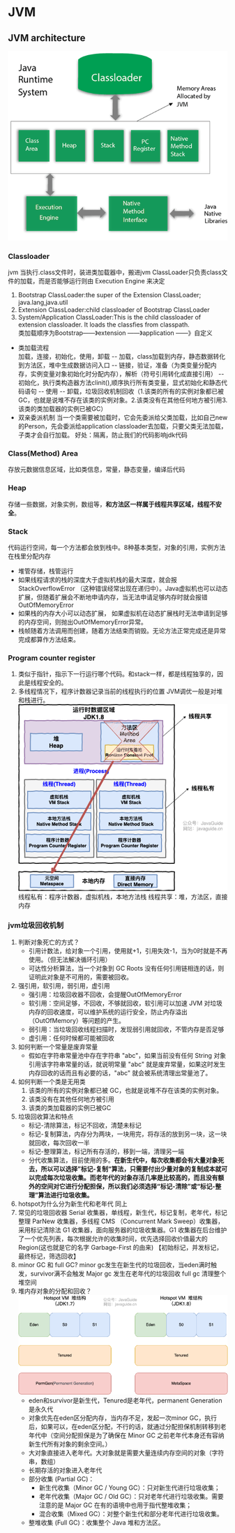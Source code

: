 # JVM
## JVM architecture
![jvm](./pics/jvm/jvm-architecture.png)
### Classloader
jvm 当执行.class文件时，装进类加载器中，搬进jvm
ClassLoader只负责class文件的加载，而是否能够运行则由 Execution Engine 来决定
1. Bootstrap ClassLoader:the super of the Extension ClassLoader; java.lang,java.util
2. Extension ClassLoader:child classloader of Bootstrap ClassLoader
3. System/Application ClassLoader:This is the child classloader of extension classloader. It loads the classfies from classpath.   
类加载顺序为Bootstrap——》extension ——》application ——》自定义
- 类加载流程       
  加载，连接，初始化，使用，卸载
    -- 加载，class加载到内存，静态数据转化到方法区，堆中生成数据访问入口
    -- 链接，验证，准备（为类变量分配内存，实例变量对象初始化时分配内存），解析（符号引用转化成直接引用）
    -- 初始化，执行类构造器方法clinit(),顺序执行所有类变量，显式初始化和静态代码语句
    -- 使用
    -- 卸载，垃圾回收机制回收（1.该类的所有的实例对象都已被 GC，也就是说堆不存在该类的实例对象。2.该类没有在其他任何地方被引用3.该类的类加载器的实例已被GC）
- 双亲委派机制
  当一个类需要被加载时，它会先委派给父类加载，比如自己new的Person，先会委派给application classloader去加载，只要父类无法加载，子类才会自行加载。
  好处：隔离，防止我们的代码影响jdk代码
### Class(Method) Area
存放元数据信息区域，比如类信息，常量，静态变量，编译后代码
### Heap
存储一些数据，对象实例，数组等，**和方法区一样属于线程共享区域，线程不安全**。
### Stack
代码运行空间，每一个方法都会放到栈中。8种基本类型，对象的引用，实例方法在栈里分配内存
- 堆管存储，栈管运行
- 如果线程请求的栈的深度大于虚拟机栈的最大深度，就会报 StackOverflowError （这种错误经常出现在递归中）。Java虚拟机也可以动态扩展，但随着扩展会不断地申请内存，当无法申请足够内存时就会报错 OutOfMemoryError
- 如果栈的内存大小可以动态扩展， 如果虚拟机在动态扩展栈时无法申请到足够的内存空间，则抛出OutOfMemoryError异常。
- 栈帧随着方法调用而创建，随着方法结束而销毁。无论方法正常完成还是异常完成都算作方法结束。
### Program counter register
1. 类似于指针，指示下一行运行哪个代码。和stack一样，都是线程独享的，因此是线程安全的。
2. 多线程情况下，程序计数器记录当前的线程执行的位置
JVM调优一般是对堆和栈进行。
![jvm](./pics/jvm/%E8%BF%90%E8%A1%8C%E6%97%B6%E6%95%B0%E6%8D%AE%E5%86%85%E5%AD%98%E5%8C%BA%E5%9F%9F.png)
线程私有：程序计数器，虚拟机栈，本地方法栈
线程共享：堆，方法区，直接内存
### jvm垃圾回收机制
1. 判断对象死亡的方式？
   - 引用计数法，给对象一个引用，使用就+1，引用失效-1，当为0时就是不再使用。（但无法解决循环引用）
   - 可达性分析算法，当一个对象到 GC Roots 没有任何引用链相连的话，则证明此对象是不可用的，需要被回收。
2. 强引用，软引用，弱引用，虚引用
   - 强引用：垃圾回收器不回收，会提醒OutOfMemoryError 
   - 软引用：空间足够，不回收，不够就回收，软引用可以加速 JVM 对垃圾内存的回收速度，可以维护系统的运行安全，防止内存溢出（OutOfMemory）等问题的产生。
   - 弱引用：当垃圾回收线程扫描时，发现弱引用就回收，不管内存是否足够
   - 虚引用：任何时候都可能被回收
3. 如何判断一个常量是废弃常量
   -  假如在字符串常量池中存在字符串 "abc"，如果当前没有任何 String 对象引用该字符串常量的话，就说明常量 "abc" 就是废弃常量，如果这时发生内存回收的话而且有必要的话，"abc" 就会被系统清理出常量池了。
4. 如何判断一个类是无用类
   1. 该类的所有的实例对象都已被 GC，也就是说堆不存在该类的实例对象。
   2. 该类没有在其他任何地方被引用
   3. 该类的类加载器的实例已被GC
5. 垃圾回收算法和特点
   - 标记-清除算法，标记不回收，清楚未标记
   - 标记-复制算法，内存分为两块，一块用完，将存活的放到另一块，这一块就回收，每次回收一半
   - 标记-整理算法，标记所有存活的，移到一端，清理另一端
   - 分代收集算法，目前使用的多。**在新生代中，每次收集都会有大量对象死去，所以可以选择”标记-复制“算法，只需要付出少量对象的复制成本就可以完成每次垃圾收集。而老年代的对象存活几率是比较高的，而且没有额外的空间对它进行分配担保，所以我们必须选择“标记-清除”或“标记-整理”算法进行垃圾收集。**
6. hotspot为什么分为新生代和老年代
   同上
7. 常见的垃圾回收器
   Serial 收集器，单线程，新生代，标记复制，老年代，标记整理
   ParNew 收集器，多线程
   CMS （Concurrent Mark Sweep）收集器，采用标记清除法
   G1 收集器，面向服务器的垃圾收集器。G1 收集器在后台维护了一个优先列表，每次根据允许的收集时间，优先选择回收价值最大的 Region(这也就是它的名字 Garbage-First 的由来) 【初始标记，并发标记，最终标记，筛选回收】
8. minor GC 和 full GC?
   minor gc发生在新生代的垃圾回收，当eden满时触发，survivor满不会触发
   Major gc 发生在老年代的垃圾回收
   full gc 清理整个堆空间
9.  堆内存对象的分配和回收？
    ![jvm](./pics/jvm/hotspot%E5%A0%86%E5%86%85%E5%AD%98.png)
    - eden和survivor是新生代，Tenured是老年代，permanent Generation是永久代
    - 对象优先在eden区分配内存，当内存不足，发起一次minor GC，执行后，如果可以，在eden区分配，不行的话，就通过分配担保机制转移到老年代中（空间分配担保是为了确保在 Minor GC 之前老年代本身还有容纳新生代所有对象的剩余空间。）
    - 大对象直接进入老年代。大对象就是需要大量连续内存空间的对象（字符串，数组）
    - 长期存活的对象进入老年代
    - 部分收集 (Partial GC)：
        - 新生代收集（Minor GC / Young GC）：只对新生代进行垃圾收集；
        - 老年代收集（Major GC / Old GC）：只对老年代进行垃圾收集。需要注意的是 Major GC 在有的语境中也用于指代整堆收集；
        - 混合收集（Mixed GC）：对整个新生代和部分老年代进行垃圾收集。
    - 整堆收集 (Full GC)：收集整个 Java 堆和方法区。

